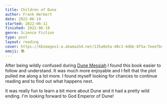 ```yaml
---
title: Children of Dune
author: Frank Herbert
date: 2022-06-19
started: 2022-06-11
finished: 2022-06-19
genre: Science Fiction
type: post
layout: reading
cover: https://kbimages1-a.akamaihd.net/135a0e5a-d8c3-4dbb-8f5a-7eee7bd7f8a6/353/569/90/False/children-of-dune.jpg
emoji: 📚
---
```


After being wildly confused during [Dune Messiah](/reading/2022-01-19-dune-messiah/) I found this book easier to follow and understand. It was much more enjoyable and I felt that the plot pulled me along a lot more. I found myself looking for chances to continue reading and to find out what happens next.

It was really fun to learn a bit more about Dune and it had a pretty wild ending. I'm looking forward to God Emperor of Dune!
